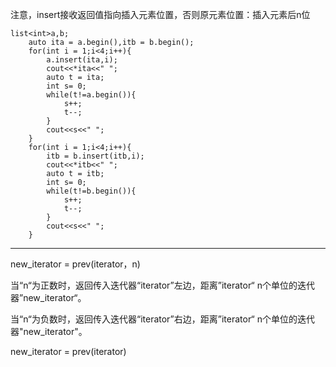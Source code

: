 注意，insert接收返回值指向插入元素位置，否则原元素位置：插入元素后n位   
```
list<int>a,b;
    auto ita = a.begin(),itb = b.begin();
    for(int i = 1;i<4;i++){
        a.insert(ita,i); 
        cout<<*ita<<" ";
        auto t = ita;
        int s= 0;
        while(t!=a.begin()){
            s++;
            t--;
        }
        cout<<s<<" ";
    }
    for(int i = 1;i<4;i++){
        itb = b.insert(itb,i); 
        cout<<*itb<<" ";
        auto t = itb;
        int s= 0;
        while(t!=b.begin()){
            s++;
            t--;
        }
        cout<<s<<" ";
    }
```
***
new_iterator = prev(iterator，n)

当“n“为正数时，返回传入迭代器“iterator”左边，距离”iterator“ n个单位的迭代器”new_iterator“。

当“n“为负数时，返回传入迭代器“iterator”右边，距离”iterator“ n个单位的迭代器"new_iterator"。

new_iterator = prev(iterator)

